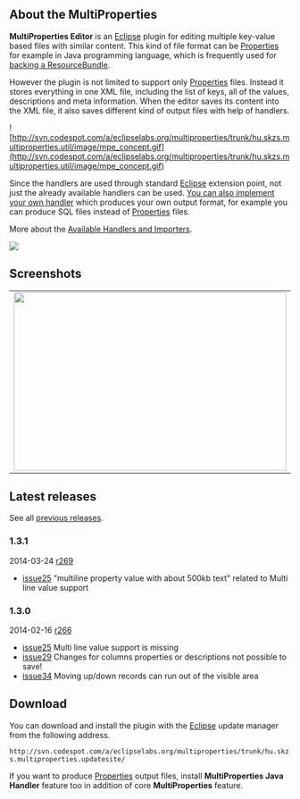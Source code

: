 ## About the MultiProperties ##
**MultiProperties Editor** is an [Eclipse](http://eclipse.org/) plugin for editing multiple key-value based files with similar content. This kind of file format can be [Properties](http://docs.oracle.com/javase/tutorial/essential/environment/properties.html) for example in Java programming language, which is frequently used for [backing a ResourceBundle](http://docs.oracle.com/javase/tutorial/i18n/resbundle/propfile.html).

However the plugin is not limited to support only [Properties](http://docs.oracle.com/javase/tutorial/essential/environment/properties.html) files. Instead it stores everything in one XML file, including the list of keys, all of the values, descriptions and meta information. When the editor saves its content into the XML file, it also saves different kind of output files with help of handlers.

![http://svn.codespot.com/a/eclipselabs.org/multiproperties/trunk/hu.skzs.multiproperties.util/image/mpe_concept.gif](http://svn.codespot.com/a/eclipselabs.org/multiproperties/trunk/hu.skzs.multiproperties.util/image/mpe_concept.gif)

Since the handlers are used through standard [Eclipse](http://eclipse.org/) extension point, not just the already available handlers can be used. [You can also implement your own handler](ImplementingNewHandlerTutorial.md) which produces your own output format, for example you can produce SQL files instead of [Properties](http://docs.oracle.com/javase/tutorial/essential/environment/properties.html) files.

More about the [Available Handlers and Importers](HandlersImporters.md).

<a href='https://www.paypal.com/cgi-bin/webscr?cmd=_s-xclick&hosted_button_id=HYLFXQL54MR8W'>
<img src='https://www.paypalobjects.com/en_US/i/btn/btn_donate_SM.gif' border='0' />
</a>

## Screenshots ##
<table cellpadding='0' cellspacing='0' border='0'><tr><td width='488px' height='319px'>
<a href='http://svn.codespot.com/a/eclipselabs.org/multiproperties/trunk/hu.skzs.multiproperties.util/image/screenshot1.jpg'><img src='http://svn.codespot.com/a/eclipselabs.org/multiproperties/trunk/hu.skzs.multiproperties.util/image/screenshot1.jpg' width='488px' height='319px' /></a></td><td width='488px' height='319px'>
<a href='http://svn.codespot.com/a/eclipselabs.org/multiproperties/trunk/hu.skzs.multiproperties.util/image/screenshot2.jpg'><img src='http://svn.codespot.com/a/eclipselabs.org/multiproperties/trunk/hu.skzs.multiproperties.util/image/screenshot2.jpg' width='488px' height='319px' /></a></td></tr></table>

## Latest releases ##
See all [previous releases](Releases.md).
### 1.3.1 ###
2014-03-24 [r269](https://code.google.com/p/multiproperties/source/detail?r=269)
  * [issue25](https://code.google.com/p/multiproperties/issues/detail?id=25) "multiline property value with about 500kb text" related to Multi line value support
### 1.3.0 ###
2014-02-16 [r266](https://code.google.com/p/multiproperties/source/detail?r=266)
  * [issue25](https://code.google.com/p/multiproperties/issues/detail?id=25) Multi line value support is missing
  * [issue29](https://code.google.com/p/multiproperties/issues/detail?id=29) Changes for columns properties or descriptions not possible to save!
  * [issue34](https://code.google.com/p/multiproperties/issues/detail?id=34) Moving up/down records can run out of the visible area
## Download ##
You can download and install the plugin with the [Eclipse](http://eclipse.org/) update manager from the following address.

`http://svn.codespot.com/a/eclipselabs.org/multiproperties/trunk/hu.skzs.multiproperties.updatesite/`

If you want to produce [Properties](http://docs.oracle.com/javase/tutorial/essential/environment/properties.html) output files, install **MultiProperties Java Handler** feature too in addition of core **MultiProperties** feature.
